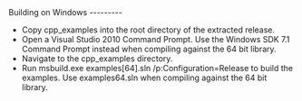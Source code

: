 <A name="toc2-1" title="Building on Windows" />
Building on Windows
---------

* Copy cpp_examples into the root directory of the extracted release.
* Open a Visual Studio 2010 Command Prompt.  Use the Windows SDK 7.1 Command Prompt instead when compiling against the 64 bit library.
* Navigate to the cpp_examples directory.
* Run msbuild.exe examples[64].sln /p:Configuration=Release to build the examples.  Use examples64.sln when compiling against the 64 bit library.
